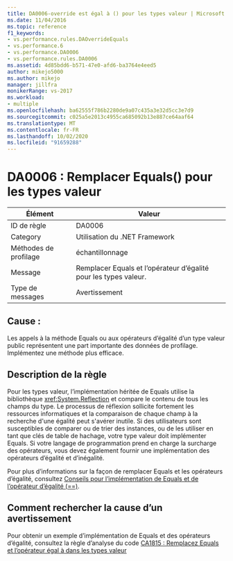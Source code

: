 ```yaml
---
title: DA0006-override est égal à () pour les types valeur | Microsoft Docs
ms.date: 11/04/2016
ms.topic: reference
f1_keywords:
- vs.performance.rules.DAOverrideEquals
- vs.performance.6
- vs.performance.DA0006
- vs.performance.rules.DA0006
ms.assetid: 4d85bdd6-b571-47e0-afd6-ba3764e4eed5
author: mikejo5000
ms.author: mikejo
manager: jillfra
monikerRange: vs-2017
ms.workload:
- multiple
ms.openlocfilehash: ba62555f786b2280de9a07c435a3e32d5cc3e7d9
ms.sourcegitcommit: c025a5e2013c4955ca685092b13e887ce64aaf64
ms.translationtype: MT
ms.contentlocale: fr-FR
ms.lasthandoff: 10/02/2020
ms.locfileid: "91659288"
---
```

# <a name="da0006-override-equals-for-value-types"></a>DA0006 : Remplacer Equals() pour les types valeur

|Élément|Valeur|
|-|-|
|ID de règle|DA0006|
|Category|Utilisation du .NET Framework|
|Méthodes de profilage|échantillonnage|
|Message|Remplacer Equals et l’opérateur d’égalité pour les types valeur.|
|Type de messages|Avertissement|

## <a name="cause"></a>Cause :
 Les appels à la méthode Equals ou aux opérateurs d’égalité d’un type valeur public représentent une part importante des données de profilage. Implémentez une méthode plus efficace.

## <a name="rule-description"></a>Description de la règle
 Pour les types valeur, l’implémentation héritée de Equals utilise la bibliothèque <xref:System.Reflection> et compare le contenu de tous les champs du type. Le processus de réflexion sollicite fortement les ressources informatiques et la comparaison de chaque champ à la recherche d'une égalité peut s'avérer inutile. Si des utilisateurs sont susceptibles de comparer ou de trier des instances, ou de les utiliser en tant que clés de table de hachage, votre type valeur doit implémenter Equals. Si votre langage de programmation prend en charge la surcharge des opérateurs, vous devez également fournir une implémentation des opérateurs d’égalité et d’inégalité.

 Pour plus d’informations sur la façon de remplacer Equals et les opérateurs d’égalité, consultez [Conseils pour l’implémentation de Equals et de l’opérateur d’égalité (==)](/dotnet/standard/design-guidelines/equality-operators).

## <a name="how-to-investigate-a-warning"></a>Comment rechercher la cause d’un avertissement
 Pour obtenir un exemple d’implémentation de Equals et des opérateurs d’égalité, consultez la règle d’analyse du code [CA1815 : Remplacez Equals et l’opérateur égal à dans les types valeur](/dotnet/fundamentals/code-analysis/quality-rules/ca1815)
